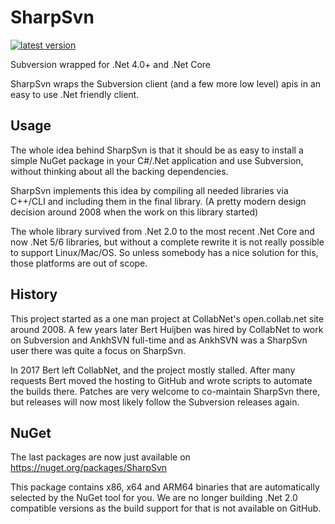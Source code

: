 # SharpSvn
[![latest version](https://img.shields.io/nuget/v/SharpSvn)](https://www.nuget.org/packages/SharpSvn)

Subversion wrapped for .Net 4.0+ and .Net Core

SharpSvn wraps the Subversion client (and a few more low level) apis in an easy to use .Net friendly client.


## Usage
The whole idea behind SharpSvn is that it should be as easy to install a simple NuGet package in your
C#/.Net application and use Subversion, without thinking about all the backing dependencies.

SharpSvn implements this idea by compiling all needed libraries via C++/CLI and including them in
the final library. (A pretty modern design decision around 2008 when the work on this library started)

The whole library survived from .Net 2.0 to the most recent .Net Core and now .Net 5/6 libraries,
but without a complete rewrite it is not really possible to support Linux/Mac/OS. So unless somebody
has a nice solution for this, those platforms are out of scope.

## History
This project started as a one man project at CollabNet's open.collab.net site around 2008. A few years
later Bert Huijben was hired by CollabNet to work on Subversion and AnkhSVN full-time and as AnkhSVN
was a SharpSvn user there was quite a focus on SharpSvn.

In 2017 Bert left CollabNet, and the project mostly stalled. After many requests Bert moved the hosting
to GitHub and wrote scripts to automate the builds there. Patches are very welcome to co-maintain
SharpSvn there, but releases will now most likely follow the Subversion releases again.

## NuGet
The last packages are now just available on
https://nuget.org/packages/SharpSvn

This package contains x86, x64 and ARM64 binaries that are automatically selected by the NuGet tool for you.
We are no longer building .Net 2.0 compatible versions as the build support for that is not available on GitHub.
